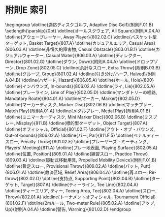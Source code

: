 # 附則E 索引

\begingroup
\dotline{適応ディスクゴルフ, Adaptive Disc Golf}{附則F.01.B}
\setlength{\parskip}{0pt}
\dotline{オールスクウェア, All Square}{附則A.04.A}
\dotline{アウェープレーヤー, Away Player}{802.02.C}
\dotline{バスケット型ターゲット, Basket Target}{807.A}
\dotline{カジュアルエリア, Casual Area}{806.03.A}
\dotline{非恒久的障害物, Casual Obstacle}{803.01.B.1}
\dotline{カジュアルウォーター, Casual Water}{806.03.A}
\dotline{ディレクター, Director}{801.02.G}
\dotline{ダウン, Down}{附則A.04.A}
\dotline{ドロップゾーン, Drop Zone}{802.05.C}
\dotline{余計なスロー, Extra Throw}{附則B.03.B}
\dotline{グループ, Group}{801.02.A}
\dotline{引き分け/ハーフ, Halved}{附則A.04.B}
\dotline{ハザード, Hazard}{806.05.A}
\dotline{ホール, Hole}{800}
\dotline{インバウンズ, In-bounds}{806.02.A}
\dotline{ライ, Lie}{802.05.A}
\dotline{プレーライン, Line of Play}{802.05.D}
\dotline{マンダトリーの経路, Mandatory Route}{804.01.A}
\dotline{マーカー, Marker}{802.05.D}
\dotline{マーカーディスク, Marker Disc}{802.06.B}
\dotline{マッチプレー, Match Play}{附則A.01.A}
\dotline{メダルプレー, Medal Play}{附則A.01.B}
\dotline{ミニマーカーディスク, Mini Marker Disc}{802.06.B}
\dotline{ミスプレー, Misplay}{811.B}
\dotline{標的型ターゲット, Object Target}{807.A}
\dotline{オフィシャル, Official}{801.02.F}
\dotline{アウト・オブ・バウンズ, Out-of-bounds}{806.02.A}
\dotline{パー, Par}{811.F.5}
\dotline{ペナルティースロー, Penalty Throw}{801.02.E}
\dotline{プレーヤーズ・ミーティング, Players’ Meeting}{811.A}
\dotline{プレー地表面, Playing Surface}{802.05.A}
\dotline{位置, Position}{805.01.A}
\dotline{練習スロー, Practice Throw}{809.03.A}
\dotline{駆動式移動用具, Propelled Mobility Device}{附則F.01.B}
\dotline{暫定スロー, Provisional Throw}{809.02.A}
\dotline{パット, Putt}{806.01.A}
\dotline{救済区域, Relief Area}{806.04.A}
\dotline{再スロー, Re-throw}{802.02.D}
\dotline{支持点, Supporting Point}{802.04.B}
\dotline{ターゲット, Target}{807.A}
\dotline{ティーライン, Tee Line}{802.04.A}
\dotline{ティーエリア, ティー, Teeing Area, Tee}{802.04.A}
\dotline{スロー, Throw}{802.01.A}
\dotline{トーナメントオフィシャル, Tournament Official}{801.02.F}
\dotline{2mルール, Two-meter Rule}{805.02.A}
\dotline{アップ, Up}{附則A.04.A}
\dotline{警告, Warning}{801.02.D}
\endgroup
